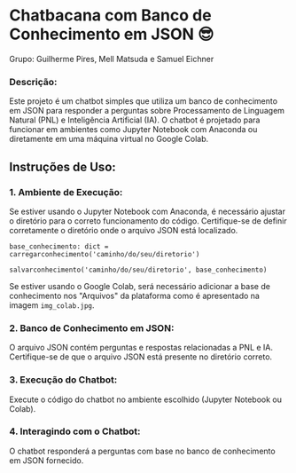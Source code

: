 # **Chatbacana com Banco de Conhecimento em JSON** 😎
Grupo: Guilherme Pires, Mell Matsuda e Samuel Eichner

### **Descrição:**

Este projeto é um chatbot simples que utiliza um banco de conhecimento em JSON para responder a perguntas sobre Processamento de Linguagem Natural (PNL) e Inteligência Artificial (IA). O chatbot é projetado para funcionar em ambientes como Jupyter Notebook com Anaconda ou diretamente em uma máquina virtual no Google Colab.

## **Instruções de Uso:**
### 1. Ambiente de Execução:
Se estiver usando o Jupyter Notebook com Anaconda, é necessário ajustar o diretório para o correto funcionamento do código. Certifique-se de definir corretamente o diretório onde o arquivo JSON está localizado.

```
base_conhecimento: dict = carregarconhecimento('caminho/do/seu/diretorio')
```

```
salvarconhecimento('caminho/do/seu/diretorio', base_conhecimento)
```

Se estiver usando o Google Colab, será necessário adicionar a base de conhecimento nos "Arquivos" da plataforma como é apresentado na imagem ```img_colab.jpg```.


### 2. Banco de Conhecimento em JSON:
O arquivo JSON contém perguntas e respostas relacionadas a PNL e IA. Certifique-se de que o arquivo JSON está presente no diretório correto.

### 3. Execução do Chatbot:
Execute o código do chatbot no ambiente escolhido (Jupyter Notebook ou Colab).

### 4. Interagindo com o Chatbot:
O chatbot responderá a perguntas com base no banco de conhecimento em JSON fornecido.
